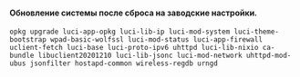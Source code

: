 #### Обновление системы после сброса на заводские настройки.
```text
opkg upgrade luci-app-opkg luci-lib-ip luci-mod-system luci-theme-bootstrap wpad-basic-wolfssl luci-mod-status luci-app-firewall uclient-fetch luci-base luci-proto-ipv6 uhttpd luci-lib-nixio ca-bundle libuclient20201210 luci-lib-jsonc luci-mod-network uhttpd-mod-ubus jsonfilter hostapd-common wireless-regdb urngd
```
